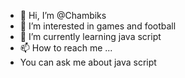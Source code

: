 - 👋 Hi, I’m @Chambiks
- 👀 I’m interested in games and football
- 🌱 I’m currently learning java script
- 📫 How to reach me ...
- You can ask me about java script

<!---
Chambiks/Chambiks is a ✨ special ✨ repository because its `README.md` (this file) appears on your GitHub profile.
You can click the Preview link to take a look at your changes.
--->
